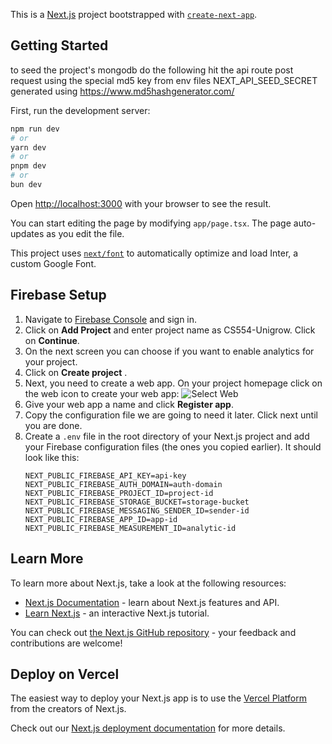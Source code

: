 This is a [Next.js](https://nextjs.org/) project bootstrapped with [`create-next-app`](https://github.com/vercel/next.js/tree/canary/packages/create-next-app).

## Getting Started

to seed the project's mongodb do the following
hit the api route post request using the special md5 key from env files NEXT_API_SEED_SECRET generated using https://www.md5hashgenerator.com/

First, run the development server:

```bash
npm run dev
# or
yarn dev
# or
pnpm dev
# or
bun dev
```

Open [http://localhost:3000](http://localhost:3000) with your browser to see the result.

You can start editing the page by modifying `app/page.tsx`. The page auto-updates as you edit the file.

This project uses [`next/font`](https://nextjs.org/docs/basic-features/font-optimization) to automatically optimize and load Inter, a custom Google Font.

## Firebase Setup

1. Navigate to [Firebase Console](https://firebase.google.com/ "Firebase") and sign in.
2. Click on **Add Project** and enter project name as CS554-Unigrow. Click on **Continue**.
3. On the next screen you can choose if you want to enable analytics for your project.
4. Click on **Create project** .
5. Next, you need to create a web app. On your project homepage click on the web icon to create your web app:
   ![Select Web](https://www.freecodecamp.org/news/content/images/2023/02/Screenshot-2023-02-15-at-5.40.33-PM.png "Create a firebase Web App.")
6. Give your web app a name and click **Register app**.
7. Copy the configuration file we are going to need it later. Click next until you are done.
8. Create a `.env` file in the root directory of your Next.js project and add your Firebase configuration files (the ones you copied earlier). It should look like this:
   ```
   NEXT_PUBLIC_FIREBASE_API_KEY=api-key
   NEXT_PUBLIC_FIREBASE_AUTH_DOMAIN=auth-domain
   NEXT_PUBLIC_FIREBASE_PROJECT_ID=project-id
   NEXT_PUBLIC_FIREBASE_STORAGE_BUCKET=storage-bucket
   NEXT_PUBLIC_FIREBASE_MESSAGING_SENDER_ID=sender-id
   NEXT_PUBLIC_FIREBASE_APP_ID=app-id
   NEXT_PUBLIC_FIREBASE_MEASUREMENT_ID=analytic-id
   ```

## Learn More

To learn more about Next.js, take a look at the following resources:

- [Next.js Documentation](https://nextjs.org/docs) - learn about Next.js features and API.
- [Learn Next.js](https://nextjs.org/learn) - an interactive Next.js tutorial.

You can check out [the Next.js GitHub repository](https://github.com/vercel/next.js/) - your feedback and contributions are welcome!

## Deploy on Vercel

The easiest way to deploy your Next.js app is to use the [Vercel Platform](https://vercel.com/new?utm_medium=default-template&filter=next.js&utm_source=create-next-app&utm_campaign=create-next-app-readme) from the creators of Next.js.

Check out our [Next.js deployment documentation](https://nextjs.org/docs/deployment) for more details.
